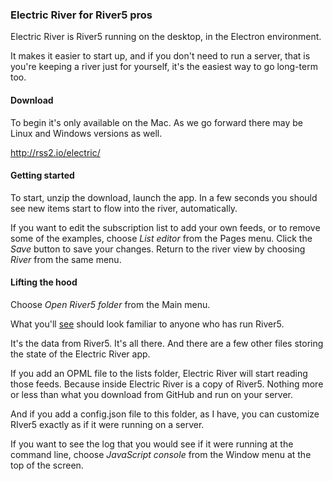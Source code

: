 ### Electric River for River5 pros

Electric River is River5 running on the desktop, in the Electron environment. 

It makes it easier to start up, and if you don't need to run a server, that is you're keeping a river just for yourself, it's the easiest way to go long-term too. 

#### Download

To begin it's only available on the Mac. As we go forward there may be Linux and Windows versions as well.

<a href="http://rss2.io/electric/">http://rss2.io/electric/</a>

#### Getting started

To start, unzip the download, launch the app. In a few seconds you should see new items start to flow into the river, automatically. 

If you want to edit the subscription list to add your own feeds, or to remove some of the examples, choose <i>List editor</i> from the Pages menu. Click the <i>Save</i> button to save your changes. Return to the river view by choosing <i>River</i> from the same menu.

#### Lifting the hood

Choose <i>Open River5 folder</i> from the Main menu. 

What you'll <a href="http://scripting.com/2017/03/29/river5Folder.png">see</a> should look familiar to anyone who has run River5. 

It's the data from River5. It's all there. And there are a few other files storing the state of the Electric River app. 

If you add an OPML file to the lists folder, Electric River will start reading those feeds. Because inside Electric River is a copy of River5. Nothing more or less than what you download from GitHub and run on your server. 

And if you add a config.json file to this folder, as I have, you can customize RIver5 exactly as if it were running on a server. 

If you want to see the log that you would see if it were running at the command line, choose <i>JavaScript console</i> from the Window menu at the top of the screen. 

